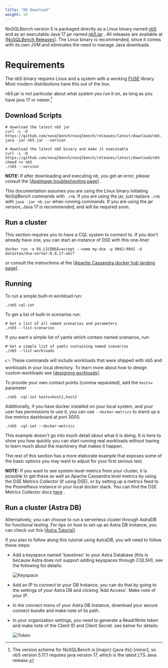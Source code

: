 ```yaml
---
title: "00 Download"
weight: 10
---
```


NoSQLBench version 5 is packaged directly as a Linux binary named
[nb5](https://github.com/nosqlbench/nosqlbench/releases/latest/download/nb5)
and as an executable Java 17 jar named
[nb5.jar](https://github.com/nosqlbench/nosqlbench/releases/latest/download/nb5.jar)
. All releases are available at
[[NoSQLBench Releases](https://github.com/nosqlbench/nosqlbench/releases)]. The Linux binary is
recommended, since it comes with its own JVM and eliminates the need to manage
Java downloads.

# Requirements

The nb5 binary requires Linux and a system with a working
[FUSE](https://en.wikipedia.org/wiki/Filesystem_in_Userspace) library. Most modern distributions
have this out of the box.

nb5.jar is not particular about what system you run it on, as long as you have java 17 or newer.[^1]


## Download Scripts

```shell
# download the latest nb5 jar
curl -L -O https://github.com/nosqlbench/nosqlbench/releases/latest/download/nb5.jar
java -jar nb5.jar --version
```

```shell
# download the latest nb5 binary and make it executable
curl -L -O https://github.com/nosqlbench/nosqlbench/releases/latest/download/nb5
chmod +x nb5
./nb5 --version
```

**NOTE:**
If after downloading and executing nb, you get an error, please consult the
[[AppImage troubleshooting page](https://docs.appimage.org/user-guide/run-appimages.html#troubleshooting)]
.

This documentation assumes you are using the Linux binary initiating NoSqlBench commands with
`./nb`. If you are using the jar, just replace `./nb` with `java -jar nb.jar` when running
commands. If you are using the jar version, Java 17 is recommended, and will be required soon.

## Run a cluster

This section requires you to have a CQL system to connect to. If you don’t already have one,
you can start an instance of DSE with this one-liner:

    docker run -e DS_LICENSE=accept --name my-dse -p 9042:9042 -d datastax/dse-server:6.8.17-ubi7

or consult the instructions at the
[[Apache Cassandra docker hub landing page](https://hub.docker.com/_/cassandra)].

## Running

To run a simple built-in workload run:

    ./nb5 cql-iot

To get a list of built-in scenarios run:

    # Get a list of all named scenarios and parameters
    ./nb5 --list-scenarios

If you want a simple list of yamls which contain named scenarios, run:

    # Get a simple list of yamls containing named scenarios
    ./nb5 --list-workloads

👉 These commands will include workloads that were shipped with nb5 and
workloads in your local directory. To learn more about how to design
custom workloads see
[[designing workloads](/../workloads_101)].

To provide your own contact points (comma separated), add the `hosts=`
parameter

    ./nb5  cql-iot hosts=host1,host2

Additionally, if you have docker installed on your local system, and your user has permissions to
use it, you can use
`--docker-metrics` to stand up a live metrics dashboard at port 3000.

    ./nb5  cql-iot --docker-metrics

This example doesn't go into much detail about what it is doing. It is here to show you how quickly
you can start
running real workloads without having to learn much about the machinery that makes it happen.

The rest of this section has a more elaborate example that exposes some of
the basic options you may want to adjust for your first serious test.

**NOTE:**
If you want to see system-level metrics from your cluster, it is possible
to get these as well as Apache Cassandra level metrics by using the DSE
Metrics Collector (if using DSE), or by setting up a metrics feed to the
Prometheus instance in your local docker stack. You can find the DSE
Metrics Collector docs
[here](https://docs.datastax.com/en/monitoring/doc/monitoring/metricsCollector/mcExportMetricsDocker.html)
.

## Run a cluster (Astra DB)

Alternatively, you can choose to run a serverless cluster through AstraDB for functional testing.
For tips on how to set-up an Astra DB instance,
you can check out
this [[Astra Tutorial](https://github.com/datastaxdevs/workshop-intro-to-cassandra#2-create-a-table)].

If you plan to follow along this tutorial using AstraDB, you will need to follow these steps:

- Add a keyspace named 'baselines' to your Astra Database (this is because Astra does not support
  adding keyspaces through CQLSH),
  see the following for details:

  ![Keyspace](/../getting_started/keyspace.png)

- Add an IP to connect to your DB Instance, you can do that by going to the settings of your Astra
  DB
  and clicking 'Add Access'. Make note of your IP.

- In the connect menu of your Astra DB Instance, download your secure connect bundle and make note
  of its path.

- In your organization settings, you need to generate a Read/Write token and make note of the Client
  ID and Client Secret.
  see below for details:

  ![Token](/../getting_started/token.png)

[^1]: The version scheme for NoSQLBench is [major]-[java-lts]-[minor], so nb5 version 5.17.1 
requires java version 17, which is the latest LTS Java release.
